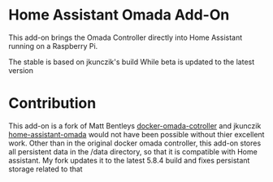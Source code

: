 # Home Assistant Omada Add-On
This add-on brings the Omada Controller directly into Home Assistant running on a Raspberry Pi.

The stable is based on jkunczik's build
While beta is updated to the latest version


# Contribution 
This add-on is a fork of Matt Bentleys [docker-omada-cotroller](https://github.com/mbentley/docker-omada-controller) and jkunczik [home-assistant-omada](https://github.com/jkunczik/home-assistant-omada) would not have been possible without thier excellent work. Other than in the original docker omada controller, this add-on stores all persistent data in the /data directory, so that it is compatible with Home assistant. My fork updates it to the latest 5.8.4 build and fixes persistant storage related to that
